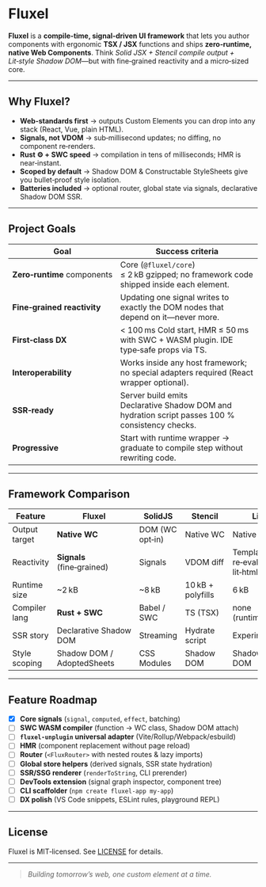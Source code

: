 # Fluxel

**Fluxel** is a **compile‑time, signal‑driven UI framework** that lets you author components with ergonomic **TSX / JSX** functions and ships **zero‑runtime, native Web Components**. Think _Solid JSX + Stencil compile output + Lit‑style Shadow DOM_—but with fine‑grained reactivity and a micro‑sized core.

---

## Why Fluxel?

- **Web‑standards first** → outputs Custom Elements you can drop into any stack (React, Vue, plain HTML).
- **Signals, not VDOM** → sub‑millisecond updates; no diffing, no component re‑renders.
- **Rust ⚙️ + SWC speed** → compilation in tens of milliseconds; HMR is near‑instant.
- **Scoped by default** → Shadow DOM & Constructable StyleSheets give you bullet‑proof style isolation.
- **Batteries included** → optional router, global state via signals, declarative Shadow DOM SSR.

---

## Project Goals

| Goal                        | Success criteria                                                                                |
| --------------------------- | ----------------------------------------------------------------------------------------------- |
| **Zero‑runtime** components | Core (`@fluxel/core`) ≤ 2 kB gzipped; no framework code shipped inside each element.            |
| **Fine‑grained reactivity** | Updating one signal writes to exactly the DOM nodes that depend on it—never more.               |
| **First‑class DX**          | < 100 ms Cold start, HMR ≤ 50 ms with SWC + WASM plugin. IDE type‑safe props via TS.            |
| **Interoperability**        | Works inside any host framework; no special adapters required (React wrapper optional).         |
| **SSR‑ready**               | Server build emits Declarative Shadow DOM and hydration script passes 100 % consistency checks. |
| **Progressive**             | Start with runtime wrapper → graduate to compile step without rewriting code.                   |

---

## Framework Comparison

| Feature       | **Fluxel**                 | SolidJS         | Stencil           | Lit                              | Svelte                        | React              |
| ------------- | -------------------------- | --------------- | ----------------- | -------------------------------- | ----------------------------- | ------------------ |
| Output target | **Native WC**              | DOM (WC opt‑in) | Native WC         | Native WC                        | DOM + optional custom‑element | DOM                |
| Reactivity    | **Signals** (fine‑grained) | Signals         | VDOM diff         | Template re‑eval + lit‑html diff | Compiler‑generated statements | Virtual DOM diff   |
| Runtime size  | \~2 kB                     | \~8 kB          | 10 kB + polyfills | 6 kB                             | 0 (compiled)                  | 30 kB              |
| Compiler lang | **Rust + SWC**             | Babel / SWC     | TS (TSX)          | none (runtime)                   | custom                        | Babel              |
| SSR story     | Declarative Shadow DOM     | Streaming       | Hydrate script    | Experimental                     | Hydrate                       | Hydrate            |
| Style scoping | Shadow DOM / AdoptedSheets | CSS Modules     | Shadow DOM        | Shadow DOM                       | Scoped CSS                    | CSS‑in‑JS / global |

---

## Feature Roadmap

- [x] **Core signals** (`signal`, `computed`, `effect`, batching)
- [ ] **SWC WASM compiler** (function → WC class, Shadow DOM attach)
- [ ] **`fluxel-unplugin` universal adapter** (Vite/Rollup/Webpack/esbuild)
- [ ] **HMR** (component replacement without page reload)
- [ ] **Router** (`<FluxRouter>` with nested routes & lazy imports)
- [ ] **Global store helpers** (derived signals, SSR state hydration)
- [ ] **SSR/SSG renderer** (`renderToString`, CLI prerender)
- [ ] **DevTools extension** (signal graph inspector, component tree)
- [ ] **CLI scaffolder** (`npm create fluxel-app my-app`)
- [ ] **DX polish** (VS Code snippets, ESLint rules, playground REPL)

---

## License

Fluxel is MIT‑licensed. See [LICENSE](LICENSE) for details.

---

> _Building tomorrow’s web, one custom element at a time._
